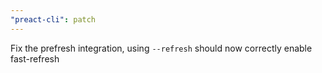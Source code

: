 ```yaml
---
"preact-cli": patch
---
```


Fix the prefresh integration, using `--refresh` should now correctly enable fast-refresh
